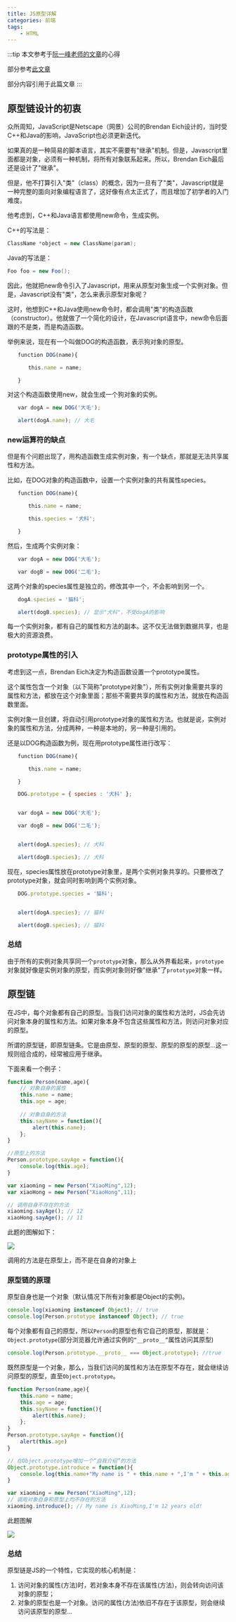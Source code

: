 ```yaml
---
title: JS原型详解
categories: 前端
tags:
    - HTML
---
```


:::tip
本文参考于[阮一峰老师的文章](http://www.ruanyifeng.com/blog/2011/06/designing_ideas_of_inheritance_mechanism_in_javascript.html)的心得

部分参考[此文章](https://segmentfault.com/a/1190000017254949)

部分内容引用于此篇文章
:::

## 原型链设计的初衷

众所周知，JavaScript是Netscape（网景）公司的Brendan Eich设计的，当时受C++和Java的影响，JavaScript也必须更新迭代。

如果真的是一种简易的脚本语言，其实不需要有"继承"机制。但是，Javascript里面都是对象，必须有一种机制，将所有对象联系起来。所以，Brendan Eich最后还是设计了"继承"。

但是，他不打算引入"类"（class）的概念，因为一旦有了"类"，Javascript就是一种完整的面向对象编程语言了，这好像有点太正式了，而且增加了初学者的入门难度。

他考虑到，C++和Java语言都使用new命令，生成实例。

C++的写法是：

```c++
ClassName *object = new ClassName(param);
```

Java的写法是：

```java
Foo foo = new Foo();
```

因此，他就把new命令引入了Javascript，用来从原型对象生成一个实例对象。但是，Javascript没有"类"，怎么来表示原型对象呢？

这时，他想到C++和Java使用new命令时，都会调用"类"的构造函数（constructor）。他就做了一个简化的设计，在Javascript语言中，new命令后面跟的不是类，而是构造函数。

举例来说，现在有一个叫做DOG的构造函数，表示狗对象的原型。

```javascript
　　function DOG(name){

　　　　this.name = name;

　　}
```

对这个构造函数使用new，就会生成一个狗对象的实例。

```javascript
　　var dogA = new DOG('大毛');

　　alert(dogA.name); // 大毛
```

### new运算符的缺点

但是有个问题出现了，用构造函数生成实例对象，有一个缺点，那就是无法共享属性和方法。

比如，在DOG对象的构造函数中，设置一个实例对象的共有属性species。

```javascript
　　function DOG(name){

　　　　this.name = name;

　　　　this.species = '犬科';

　　}
```

然后，生成两个实例对象：

```JavaScript
　　var dogA = new DOG('大毛');

　　var dogB = new DOG('二毛');
```

这两个对象的species属性是独立的，修改其中一个，不会影响到另一个。

```JavaScript
　　dogA.species = '猫科';

　　alert(dogB.species); // 显示"犬科"，不受dogA的影响
```

每一个实例对象，都有自己的属性和方法的副本。这不仅无法做到数据共享，也是极大的资源浪费。

### prototype属性的引入

考虑到这一点，Brendan Eich决定为构造函数设置一个prototype属性。

这个属性包含一个对象（以下简称"prototype对象"），所有实例对象需要共享的属性和方法，都放在这个对象里面；那些不需要共享的属性和方法，就放在构造函数里面。

实例对象一旦创建，将自动引用prototype对象的属性和方法。也就是说，实例对象的属性和方法，分成两种，一种是本地的，另一种是引用的。

还是以DOG构造函数为例，现在用prototype属性进行改写：

```JavaScript
　　function DOG(name){

　　　　this.name = name;

　　}

　　DOG.prototype = { species : '犬科' };


　　var dogA = new DOG('大毛');

　　var dogB = new DOG('二毛');


　　alert(dogA.species); // 犬科

　　alert(dogB.species); // 犬科
```

现在，species属性放在prototype对象里，是两个实例对象共享的。只要修改了prototype对象，就会同时影响到两个实例对象。

```JavaScript
　　DOG.prototype.species = '猫科';


　　alert(dogA.species); // 猫科

　　alert(dogB.species); // 猫科
```

### 总结

由于所有的实例对象共享同一个`prototype`对象，那么从外界看起来，`prototype`对象就好像是实例对象的原型，而实例对象则好像"继承"了`prototype`对象一样。

## 原型链

在JS中，每个对象都有自己的原型。当我们访问对象的属性和方法时，JS会先访问对象本身的属性和方法。如果对象本身不包含这些属性和方法，则访问对象对应的原型。

所谓的原型链，即原型链条。它是由原型、原型的原型、原型的原型的原型...这一规则组合成的，经常被应用于继承。

下面来看一个例子：

```JavaScript
function Person(name,age){
    // 对象自身的属性
    this.name = name;
    this.age = age;
    
    // 对象自身的方法
    this.sayName = function(){
        alert(this.name);
    };
}

//原型上的方法
Person.prototype.sayAge = function(){
    console.log(this.age);
}

var xiaoming = new Person("XiaoMing",12);
var xiaoHong = new Person("XiaoHong",11);

// 调用自身不存在的方法
xiaoming.sayAge(); // 12
xiaoHong.sayAge(); // 11
```

此题的图解如下：

![](https://txy-tc-ly-1256104767.cos.ap-guangzhou.myqcloud.com/3301668477-5c073bc092c15_articlex)

调用的方法是在原型上，而不是在自身的对象上

### 原型链的原理

原型自身也是一个对象（默认情况下所有对象都是Object的实例)。

```JavaScript
console.log(xiaoming instanceof Object); // true
console.log(Person.prototype instanceof Object); // true
```

每个对象都有自己的原型，所以`Person`的原型也有它自己的原型，那就是：`Object.prototype`(部分浏览器允许通过实例的`“__proto__”`属性访问其原型)

```javascript
console.log(Person.prototype.__proto__ === Object.prototype); //true
```

既然原型是一个对象，那么，当我们访问的属性和方法在原型不存在，就会继续访问原型的原型，直至`Object.prototype`。

```javascript
function Person(name,age){
    this.name = name;
    this.age = age;
    this.sayName = function(){
        alert(this.name);
    };
}
Person.prototype.sayAge = function(){
    alert(this.age)
}

// 在Object.prototype增加一个“自我介绍”的方法
Object.prototype.introduce = function(){
    console.log(this.name+"My name is " + this.name + ",I'm " + this.age + " years old!")
}

var xiaoming = new Person("XiaoMing",12);
// 调用对象自身和原型上均不存在的方法
xiaoming.introduce(); // My name is XiaoMing,I'm 12 years old!
```

此题图解

![](https://txy-tc-ly-1256104767.cos.ap-guangzhou.myqcloud.com/bVbkAT4)

### 总结

原型链是JS的一个特性，它实现的核心机制是：

1. 访问对象的属性(方法)时，若对象本身不存在该属性(方法)，则会转向访问该对象的原型；
2. 对象的原型也是一个对象。访问的属性(方法)依旧不存在于该原型，则会继续访问该原型的原型...
